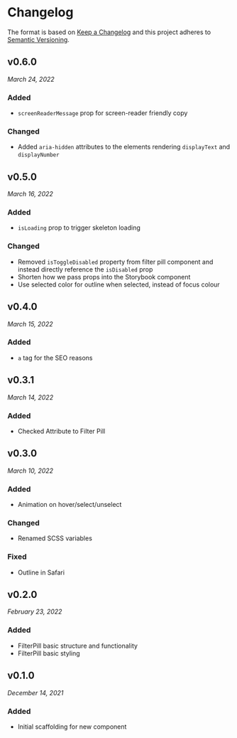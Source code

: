 # Changelog

The format is based on [Keep a Changelog](http://keepachangelog.com/en/1.0.0/)
and this project adheres to [Semantic Versioning](http://semver.org/spec/v2.0.0.html).

v0.6.0
------------------------------
*March 24, 2022*

### Added
- `screenReaderMessage` prop for screen-reader friendly copy

### Changed
- Added `aria-hidden` attributes to the elements rendering `displayText` and `displayNumber`

v0.5.0
------------------------------
*March 16, 2022*

### Added
- `isLoading` prop to trigger skeleton loading

### Changed
- Removed `isToggleDisabled` property from filter pill component and instead directly reference the `isDisabled` prop
- Shorten how we pass props into the Storybook component
- Use selected color for outline when selected, instead of focus colour

v0.4.0
------------------------------
*March 15, 2022*

### Added
- `a` tag for the SEO reasons

v0.3.1
------------------------------
*March 14, 2022*

### Added
- Checked Attribute to Filter Pill

v0.3.0
------------------------------
*March 10, 2022*

### Added
- Animation on hover/select/unselect

### Changed
- Renamed SCSS variables

### Fixed
- Outline in Safari

v0.2.0
------------------------------
*February 23, 2022*

### Added
- FilterPill basic structure and functionality
- FilterPill basic styling

v0.1.0
------------------------------
*December 14, 2021*

### Added
- Initial scaffolding for new component
